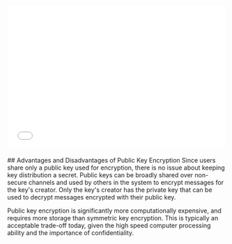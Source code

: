 

<div>
  <iframe src="//player.vimeo.com/video/222887386" width="500" height="330" frameborder="0" webkitallowfullscreen mozallowfullscreen allowfullscreen></iframe>
</div>

<br>
## Advantages and Disadvantages of Public Key Encryption
Since users share only a public key used for encryption, there is no issue about keeping key distribution a secret. Public keys can be broadly shared over non-secure channels and used by others in the system to encrypt messages for the key's creator. Only the key's creator has the private key that can be used to decrypt messages encrypted with their public key.

Public key encryption is significantly more computationally expensive, and requires more storage than symmetric key encryption.  This is typically an acceptable trade-off today, given the high speed computer processing ability and the importance of confidentiality.


 



